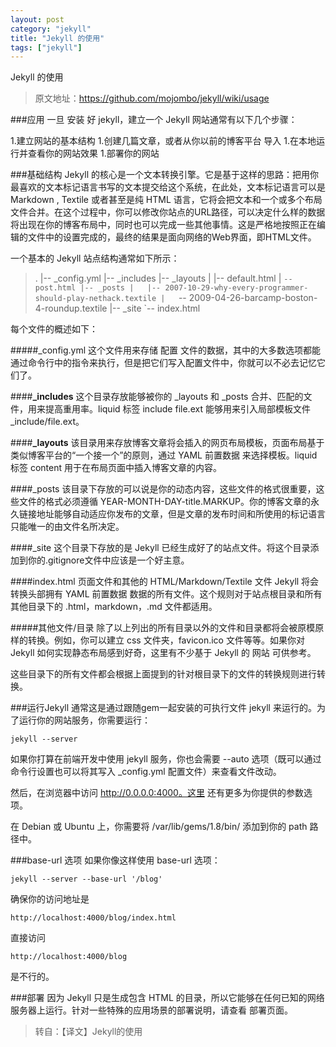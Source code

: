 ```yaml
---
layout: post
category: "jekyll"
title: "Jekyll 的使用"
tags: ["jekyll"]
---
```

Jekyll 的使用

>原文地址：https://github.com/mojombo/jekyll/wiki/usage

###应用
一旦 安装 好 jekyll，建立一个 Jekyll 网站通常有以下几个步骤：

1.建立网站的基本结构
1.创建几篇文章，或者从你以前的博客平台 导入
1.在本地运行并查看你的网站效果
1.部署你的网站

###基础结构
Jekyll 的核心是一个文本转换引擎。它是基于这样的思路：把用你最喜欢的文本标记语言书写的文本提交给这个系统，在此处，文本标记语言可以是 Markdown , Textile 或者甚至是纯 HTML 语言，它将会把文本和一个或多个布局文件合并。在这个过程中，你可以修改你站点的URL路径，可以决定什么样的数据将出现在你的博客布局中，同时也可以完成一些其他事情。这是严格地按照正在编辑的文件中的设置完成的，最终的结果是面向网络的Web界面，即HTML文件。

一个基本的 Jekyll 站点结构通常如下所示：

>.
>|-- _config.yml
>|-- _includes
|-- _layouts
|   |-- default.html
|   `-- post.html
|-- _posts
|   |-- 2007-10-29-why-every-programmer-should-play-nethack.textile
|   `-- 2009-04-26-barcamp-boston-4-roundup.textile
|-- _site
`-- index.html

每个文件的概述如下：

#####_config.yml
这个文件用来存储 配置 文件的数据，其中的大多数选项都能通过命令行中的指令来执行，但是把它们写入配置文件中，你就可以不必去记忆它们了。

####**_includes**
这个目录存放能够被你的 _layouts 和 _posts 合并、匹配的文件，用来提高重用率。liquid 标签 include file.ext 能够用来引入局部模板文件 _include/file.ext。

####**_layouts**
该目录用来存放博客文章将会插入的网页布局模板，页面布局基于类似博客平台的“一个接一个”的原则，通过 YAML 前置数据 来选择模板。liquid 标签 content 用于在布局页面中插入博客文章的内容。

####_posts
该目录下存放的可以说是你的动态内容，这些文件的格式很重要，这些文件的格式必须遵循 YEAR-MONTH-DAY-title.MARKUP。你的博客文章的永久链接地址能够自动适应你发布的文章，但是文章的发布时间和所使用的标记语言只能唯一的由文件名所决定。

####_site
这个目录下存放的是 Jekyll 已经生成好了的站点文件。将这个目录添加到你的.gitignore文件中应该是一个好主意。

####index.html 页面文件和其他的 HTML/Markdown/Textile 文件
Jekyll 将会转换头部拥有 YAML 前置数据 数据的所有文件。这个规则对于站点根目录和所有其他目录下的 .html，markdown，.md 文件都适用。

#####其他文件/目录
除了以上列出的所有目录以外的文件和目录都将会被原模原样的转换。例如，你可以建立 css 文件夹，favicon.ico 文件等等。如果你对 Jekyll 如何实现静态布局感到好奇，这里有不少基于 Jekyll 的 网站 可供参考。

这些目录下的所有文件都会根据上面提到的针对根目录下的文件的转换规则进行转换。

###运行Jekyll
通常这是通过跟随gem一起安装的可执行文件 jekyll 来运行的。为了运行你的网站服务，你需要运行：

	jekyll --server

如果你打算在前端开发中使用 jekyll 服务，你也会需要 --auto 选项（既可以通过命令行设置也可以将其写入 _config.yml 配置文件）来查看文件改动。

然后，在浏览器中访问 http://0.0.0.0:4000。这里 还有更多为你提供的参数选项。

在 Debian 或 Ubuntu 上，你需要将 /var/lib/gems/1.8/bin/ 添加到你的 path 路径中。

###base-url 选项
如果你像这样使用 base-url 选项：

	jekyll --server --base-url '/blog'

确保你的访问地址是

	http://localhost:4000/blog/index.html

直接访问

	http://localhost:4000/blog

是不行的。

###部署
因为 Jekyll 只是生成包含 HTML 的目录，所以它能够在任何已知的网络服务器上运行。针对一些特殊的应用场景的部署说明，请查看 部署页面。

>转自：【译文】Jekyll的使用
